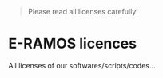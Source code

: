 > Please read all licenses carefully!

# E-RAMOS licences

All licenses of our softwares/scripts/codes...
